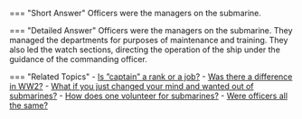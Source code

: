 
=== "Short Answer"
    Officers were the managers on the submarine.

=== "Detailed Answer"
    Officers were the managers on the submarine.  They managed the departments for purposes of maintenance and training.  They also led the watch sections, directing the operation of the ship under the guidance of the commanding officer.

=== "Related Topics"
    - [Is ”captain” a rank or a job?](../FAQs/is-captain-a-rank-or-a-job.md)
    - [Was there a difference in WW2?](../FAQs/was-there-a-difference-in-ww2.md)
    - [What if you just changed your mind and wanted out of submarines?](../FAQs/what-if-you-just-changed-your-mind-and-wanted-out-of-submarines.md)
    - [How does one volunteer for submarines?](../FAQs/how-does-one-volunteer-for-submarines.md)
    - [Were officers all the same?](../FAQs/were-officers-all-the-same.md)
